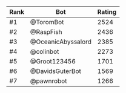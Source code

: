 Rank|Bot|Rating
---|---|---
#1|@ToromBot|2524
#2|@RaspFish|2436
#3|@OceanicAbyssalord|2385
#4|@colinbot|2273
#5|@Groot123456|1701
#6|@DavidsGuterBot|1569
#7|@pawnrobot|1266
